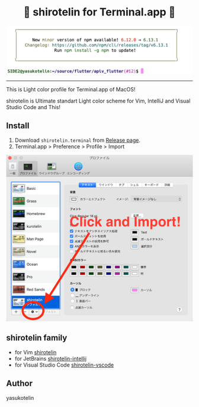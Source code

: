 <h1 align="center">🎉 shirotelin for Terminal.app 🎉</h1>

<img src="./images/screenshot1.png" alt="screenshot1" width=auto>

---

This is Light color profile for Terminal.app of MacOS!

shirotelin is Ultimate standart Light color scheme for Vim, IntelliJ and Visual Studio Code and This!

## Install

1. Download `shirotelin.terminal` from [Release page](https://github.com/yasukotelin/shirotelin-terminal-app).
2. Terminal.app > Preference > Profile > Import

<img src="./images/screenshot2.png" alt="screenshot2" width=auto>

## shirotelin family

- for Vim [shirotelin](https://github.com/yasukotelin/shirotelin)
- for JetBrains [shirotelin-intellij](https://github.com/yasukotelin/shirotelin-intellij)
- for Visual Studio Code [shirotelin-vscode](https://github.com/yasukotelin/shirotelin-vscode)

## Author

yasukotelin
